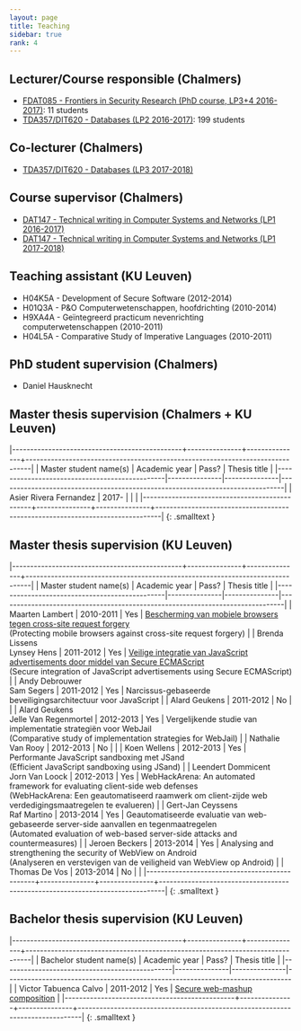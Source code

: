 ```yaml
---
layout: page
title: Teaching
sidebar: true
rank: 4
---
```



## Lecturer/Course responsible (Chalmers)

* [FDAT085 - Frontiers in Security Research (PhD course, LP3+4 2016-2017)](https://www.chalmers.se/sv/forskning/forskarutbildning/doktorandkurser/Sidor/institutionernas-doktorandkurser.aspx?course=FDAT085): 11 students
* [TDA357/DIT620 - Databases (LP2 2016-2017)](http://www.cse.chalmers.se/edu/year/2016/course/TDA357/HT2016/): 199 students

## Co-lecturer (Chalmers)
* [TDA357/DIT620 - Databases (LP3 2017-2018)](http://www.cse.chalmers.se/edu/year/2017/course/TDA357/VT2017/)

## Course supervisor (Chalmers)

* [DAT147 - Technical writing in Computer Systems and Networks (LP1 2016-2017)](https://pingpong.chalmers.se/public/courseId/6970/publicPage.do)
* [DAT147 - Technical writing in Computer Systems and Networks (LP1 2017-2018)](https://pingpong.chalmers.se/public/courseId/6970/publicPage.do)

## Teaching assistant (KU Leuven)

* H04K5A - Development of Secure Software (2012-2014)
* H01Q3A - P&amp;O Computerwetenschappen, hoofdrichting (2010-2014)
* H9XA4A - Ge&iuml;ntegreerd practicum nevenrichting computerwetenschappen (2010-2011)
* H04L5A - Comparative Study of Imperative Languages (2010-2011)


## PhD student supervision (Chalmers)
* Daniel Hausknecht

## Master thesis supervision (Chalmers + KU Leuven)

|-----------------------------------------------+---------------+---------------+-------------------------------------------------------------------------------|
| Master student name(s)			| Academic year	| Pass? 	| Thesis title 									|
|-----------------------------------------------|---------------|---------------|-------------------------------------------------------------------------------|
| Asier Rivera Fernandez 			| 2017-		| 		| 										|
|-----------------------------------------------+---------------+---------------+-------------------------------------------------------------------------------|
{: .smalltext }

## Master thesis supervision (KU Leuven)

|-----------------------------------------------+---------------+---------------+-------------------------------------------------------------------------------|
| Master student name(s)			| Academic year	| Pass? 	| Thesis title 									|
|-----------------------------------------------|---------------|---------------|-------------------------------------------------------------------------------|
| Maarten Lambert 				| 2010-2011	| Yes		| [Bescherming van mobiele browsers tegen cross-site request forgery](/public/thesis/maarten-lambert-2010-2011.pdf) <br> (Protecting mobile browsers against cross-site request forgery) |
| Brenda Lissens <br> Lynsey Hens		| 2011-2012	| Yes		| [Veilige integratie van JavaScript advertisements door middel van Secure ECMAScript](/public/thesis/brenda-lissens-lynsey-hens-2011-2012.pdf) <br> (Secure integration of JavaScript advertisements using Secure ECMAScript)	|
| Andy Debrouwer <br> Sam Segers 		| 2011-2012	| Yes		| Narcissus-gebaseerde beveiligingsarchitectuur voor JavaScript 		|
| Alard Geukens 				| 2011-2012	| No		|										|
| Alard Geukens <br> Jelle Van Regenmortel 	| 2012-2013	| Yes 		| Vergelijkende studie van implementatie strategiën voor WebJail <br> (Comparative study of implementation strategies for WebJail)	|
| Nathalie Van Rooy 				| 2012-2013	| No		| 										|
| Koen Wellens 					| 2012-2013	| Yes		| Performante JavaScript sandboxing met JSand <br> (Efficient JavaScript sandboxing using JSand)	|
| Leendert Dommicent <br> Jorn Van Loock 	| 2012-2013	| Yes 		| WebHackArena: An automated framework for evaluating client-side web defenses <br> (WebHackArena: Een geautomatiseerd raamwerk om client-zijde web verdedigingsmaatregelen te evalueren)	|
| Gert-Jan Ceyssens <br> Raf Martino 		| 2013-2014	| Yes 		| Geautomatiseerde evaluatie van web-gebaseerde server-side aanvallen en tegenmaatregelen <br> (Automated evaluation of web-based server-side attacks and countermeasures)		|
| Jeroen Beckers 				| 2013-2014	| Yes		| Analysing and strengthening the security of WebView on Android <br> (Analyseren en verstevigen van de veiligheid van WebView op Android) |
| Thomas De Vos 				| 2013-2014	| No		| 										|
|-----------------------------------------------+---------------+---------------+-------------------------------------------------------------------------------|
{: .smalltext }

## Bachelor thesis supervision (KU Leuven)

|-----------------------------------------------+---------------+---------------+-------------------------------------------------------------------------------|
| Bachelor student name(s)			| Academic year	| Pass? 	| Thesis title 									|
|-----------------------------------------------|---------------|---------------|-------------------------------------------------------------------------------|
| Victor Tabuenca Calvo 			| 2011-2012	| Yes		| [Secure web-mashup composition](/public/thesis/victor-tabuenca-calvo-2011-2012.pdf)	|
|-----------------------------------------------+---------------+---------------+-------------------------------------------------------------------------------|
{: .smalltext }

